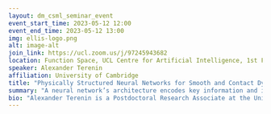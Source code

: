 ```yaml
---
layout: dm_csml_seminar_event
event_start_time: 2023-05-12 12:00
event_end_time: 2023-05-12 13:00
img: ellis-logo.png
alt: image-alt
join_link: https://ucl.zoom.us/j/97245943682
location: Function Space, UCL Centre for Artificial Intelligence, 1st Floor, 90 High Holborn, London WC1V 6BH
speaker: Alexander Terenin
affiliation: University of Cambridge
title: "Physically Structured Neural Networks for Smooth and Contact Dynamics"
summary: "A neural network’s architecture encodes key information and inductive biases that are used to guide its predictions. In this talk, we discuss recent work which leverages the perspective of neural ordinary differential equations to design network architectures that encode the structures of classical mechanics. We examine the cases of both smooth dynamics and non-smooth contact dynamics. The architectures obtained are easy to understand, show excellent performance and data-efficiency on simple benchmark tasks, and are a promising emerging tool for use in robot learning and related areas."
bio: "Alexander Terenin is a Postdoctoral Research Associate at the University of Cambridge. He is interested in statistical machine learning, particularly in settings where the data is not fixed, but is gathered interactively by the learning machine. This leads naturally to Gaussian processes and data-efficient interactive decision-making systems such as Bayesian optimization, to areas such as multi-armed bandits and reinforcement learning, and to techniques for incorporating inductive biases and prior information such as symmetries into machine learning models."
---
```

